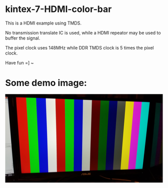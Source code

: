 # kintex-7-HDMI-color-bar

This is a HDMI example using TMDS.

No transmission translate IC is used, while a HDMI repeator may be used to buffer the signal.

The pixel clock uses 148MHz while DDR TMDS clock is 5 times the pixel clock.

Have fun =] ~

# Some demo image:
![Alt text](images/color_bar.jpg?raw=true "Title")
